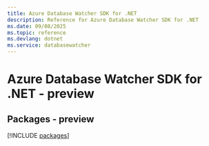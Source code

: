 ```yaml
---
title: Azure Database Watcher SDK for .NET
description: Reference for Azure Database Watcher SDK for .NET
ms.date: 09/08/2025
ms.topic: reference
ms.devlang: dotnet
ms.service: databasewatcher
---
```

# Azure Database Watcher SDK for .NET - preview
## Packages - preview
[!INCLUDE [packages](database-watcher-index.md)]